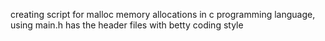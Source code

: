 creating script for malloc memory allocations in c programming language, using main.h has the header files with betty coding style

